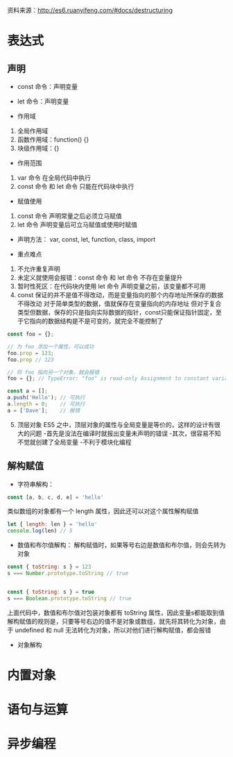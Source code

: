 资料来源：http://es6.ruanyifeng.com/#docs/destructuring
# 表达式
## 声明
- const 命令：声明变量
- let 命令：声明变量

- 作用域
1. 全局作用域
2. 函数作用域：function() {}
3. 块级作用域：{}

- 作用范围
1. var 命令 在全局代码中执行
2. const 命令 和 let 命令 只能在代码块中执行

- 赋值使用
1. const 命令 声明常量之后必须立马赋值
2. let 命令 声明变量后可立马赋值或使用时赋值

- 声明方法： var, const, let, function, class, import

- 重点难点
1. 不允许重复声明
2. 未定义就使用会报错：const 命令 和 let 命令 不存在变量提升
3. 暂时性死区：在代码块内使用 let 命令 声明变量之前，该变量都不可用
4. const 保证的并不是值不得改动，而是变量指向的那个内存地址所保存的数据不得改动
对于简单类型的数据，值就保存在变量指向的内存地址
但对于复合类型但数据，保存的只是指向实际数据的指针，const只能保证指针固定，至于它指向的数据结构是不是可变的，就完全不能控制了
```javascript
const foo = {};

// 为 foo 添加一个属性，可以成功
foo.prop = 123;
foo.prop // 123

// 将 foo 指向另一个对象，就会报错
foo = {}; // TypeError: "foo" is read-only Assignment to constant variable.

const a = [];
a.push('Hello'); // 可执行
a.length = 0;    // 可执行
a = ['Dave'];    // 报错
```
5. 顶层对象
ES5 之中，顶层对象的属性与全局变量是等价的，这样的设计有很大的问题
-首先是没法在编译时就报出变量未声明的错误
-其次，很容易不知不觉就创建了全局变量
-不利于模块化编程


## 解构赋值
- 字符串解构： 
``` javascript
const [a, b, c, d, e] = 'hello'
```
类似数组的对象都有一个 length 属性，因此还可以对这个属性解构赋值
``` javascript
let { length: len } = 'hello'
console.log(len) // 5
```

- 数值和布尔值解构：
解构赋值时，如果等号右边是数值和布尔值，则会先转为对象

``` javascript
const { toString: s } = 123
s === Number.prototype.toString // true


const { toString: s } = true
s === Boolean.prototype.toString // true
```
上面代码中，数值和布尔值对包装对象都有 toString 属性，因此变量s都能取到值
解构赋值的规则是，只要等号右边的值不是对象或数组，就先将其转化为对象，由于 undefined 和 null 无法转化为对象，所以对他们进行解构赋值，都会报错

- 对象解构






# 内置对象



# 语句与运算



# 异步编程
